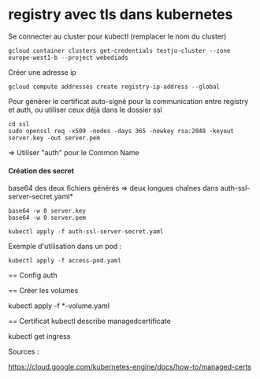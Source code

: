 # registry avec tls dans kubernetes

Se connecter au cluster pour kubectl (remplacer le nom du cluster)

```
gcloud container clusters get-credentials testju-cluster --zone europe-west1-b --project webediads
```

Créer une adresse ip

```
gcloud compute addresses create registry-ip-address --global
```

Pour générer le certificat auto-signé pour la communication entre registry et auth, ou utiliser ceux déjà dans le dossier ssl

```
cd ssl
sudo openssl req -x509 -nodes -days 365 -newkey rsa:2048 -keyout server.key -out server.pem
```

=> Utiliser "auth" pour le Common Name

#### Création des secret

base64 des deux fichiers générés => deux longues chaînes dans auth-ssl-server-secret.yaml*

```
base64 -w 0 server.key
base64 -w 0 server.pem
```

```
kubectl apply -f auth-ssl-server-secret.yaml
```

Exemple d'utilisation dans un pod :

```
kubectl apply -f access-pod.yaml
```


== Config auth




== Créer les volumes

kubectl apply -f *-volume.yaml

== Certificat
kubectl describe managedcertificate

kubectl get ingress


Sources :

https://cloud.google.com/kubernetes-engine/docs/how-to/managed-certs